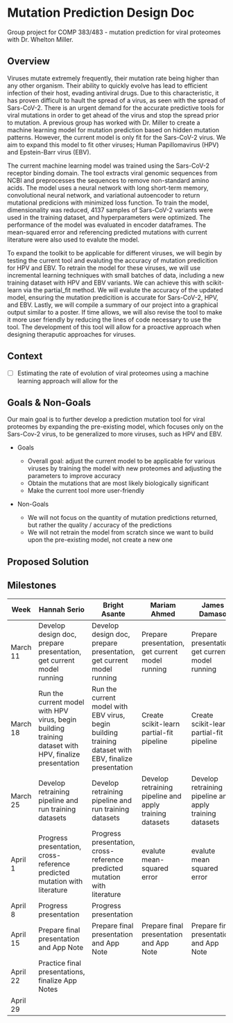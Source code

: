 # Mutation Prediction Design Doc 
Group project for COMP 383/483 - mutation prediction for viral proteomes with Dr. Whelton Miller. 
## Overview
Viruses mutate extremely frequently, their mutation rate being higher than any other organism. Their ability to quickly evolve has lead to efficient infection of their host, evading antiviral drugs. Due to this characteristic, it has proven difficult to hault the spread of a virus, as seen with the spread of Sars-CoV-2. There is an urgent demand for the accurate predictive tools for viral mutations in order to get ahead of the virus and stop the spread prior to mutation. A previous group has worked with Dr. Miller to create a machine learning model for mutation prediction based on hidden mutation patterns. However, the current model is only fit for the Sars-CoV-2 virus. We aim to expand this model to fit other viruses; Human Papillomavirus (HPV) and Epstein-Barr virus (EBV).

The current machine learning model was trained using the Sars-CoV-2 receptor binding domain. The tool extracts viral genomic sequences from NCBI and preprocesses the sequences to remove non-standard amino acids. The model uses a neural network with long short-term memory, convolutional neural network, and variational autoencoder to return mutational predicions with minimized loss function. To train the model, dimensionality was reduced, 4137 samples of Sars-CoV-2 variants were used in the training dataset, and hyperparameters were optimized. The performance of the model was evaluated in encoder dataframes. The mean-squared error and referencing predicted mutations with current literature were also used to evalute the model.

To expand the toolkit to be applicable for different viruses, we will begin by testing the current tool and evaluting the accuracy of mutation predicition for HPV and EBV. To retrain the model for these viruses, we will use incremental learning techniques with small batches of data, including a new training dataset with HPV and EBV variants. We can achieve this with scikit-learn via the partial_fit method. We will evalute the accuracy of the updated model, ensuring the mutation predicition is accurate for Sars-CoV-2, HPV, and EBV. Lastly, we will compile a summary of our project into a graphical output similar to a poster. If time allows, we will also revise the tool to make it more user friendly by reducing the lines of code necessary to use the tool. The development of this tool will allow for a proactive approach when designing theraputic approaches for viruses.

## Context

- [ ] Estimating the rate of evolution of viral proteomes using a machine learning approach will allow for the 

## Goals & Non-Goals
Our main goal is to further develop a prediction mutation tool for viral proteomes by expanding the pre-existing model, which focuses only on the Sars-Cov-2 virus, to be generalized to more viruses, such as HPV and EBV. 
- Goals
  - Overall goal: adjust the current model to be applicable for various viruses by training the model with new proteomes and adjusting the parameters to improve accuracy
  - Obtain the mutations that are most likely biologically significant
  - Make the current tool more user-friendly
 
- Non-Goals
  - We will not focus on the quantity of mutation predictions returned, but rather the quality / accuracy of the predictions
  - We will not retrain the model from scratch since we want to build upon the pre-existing model, not create a new one
## Proposed Solution

## Milestones
| Week | Hannah Serio | Bright Asante | Mariam Ahmed | James Damaso |
| --- | --- | --- | --- | --- |
| March 11 | Develop design doc, prepare presentation, get current model running | Develop design doc, prepare presentation, get current model running | Prepare presentation, get current model running | Prepare presentation, get current model running |
| March 18 | Run the current model with HPV virus, begin building training dataset with HPV, finalize presentation | Run the current model with EBV virus, begin building training dataset with EBV, finalize presentation | Create scikit-learn partial-fit pipeline | Create scikit-learn partial-fit pipeline |
| March 25 | Develop retraining pipeline and run training datasets | Develop retraining pipeline and run training datasets | Develop retraining pipeline and apply training datasets | Develop retraining pipeline and apply training datasets |
| April 1 | Progress presentation, cross-reference predicted mutation with literature | Progress presentation, cross-reference predicted mutation with literature | evalute mean-squared error | evalute mean squared error |
| April 8 | Progress presentation | Progress presentation |  |  |
| April 15| Prepare final presentation and App Note | Prepare final presentation and App Note | Prepare final presentation and App Note | Prepare final presentation and App Note |
| April 22 | Practice final presentations, finalize App Notes |  |  |  |
| April 29 | |  |  |  |
